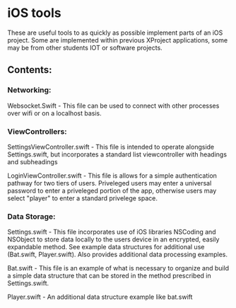 # iOS tools

These are useful tools to as quickly as possible implement parts of an iOS project. Some are implemented within previous XProject applications, some may be from other students IOT or software projects.

## Contents:
### Networking:
 Websocket.Swift - This file can be used to connect with other processes over wifi or on a localhost basis.
### ViewControllers:
 SettingsViewController.swift - This file is intended to operate alongside Settings.swift, but incorporates a standard list viewcontroller with headings and subheadings  
 
 LoginViewController.swift - This file is allows for a simple authentication pathway for two tiers of users. Priveleged users may enter a universal password to enter a priveleged portion of the app, otherwise users may select "player" to enter a standard privelege space. 
### Data Storage:
Settings.swift - This file incorporates use of iOS libraries NSCoding and NSObject to store data locally to the users device in an encrypted, easily expandable method. See example data structures for additional use (Bat.swift, Player.swift). Also provides additional data processing examples.

Bat.swift - This file is an example of what is necessary to organize and build a simple data structure that can be stored in the method prescribed in Settings.swift.

Player.swift - An additional data structure example like bat.swift

